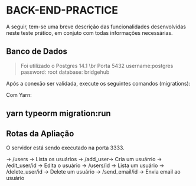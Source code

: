 # BACK-END-PRACTICE

A seguir, tem-se uma breve descrição das funcionalidades desenvolvidas neste teste prático, em conjuto com todas informações necessárias.

## Banco de Dados

> Foi utilizado o Postgres 14.1 \br
> Porta 5432
> username:postgres
> password: root
> database: bridgehub

Após a conexão ser validada, execute os seguintes comandos (migrations):

Com Yarn:

## yarn typeorm migration:run

## Rotas da Apliação

O servidor está sendo executado na porta 3333.

-> /users -> Lista os usuários
-> /add_user-> Cria um usuárrio
-> /edit_user/id -> Edita o usuário
-> /users/id -> Lista um usuário
-> /delete_user/id -> Delete um usuário
-> /send_email/id -> Envia email ao usuário
